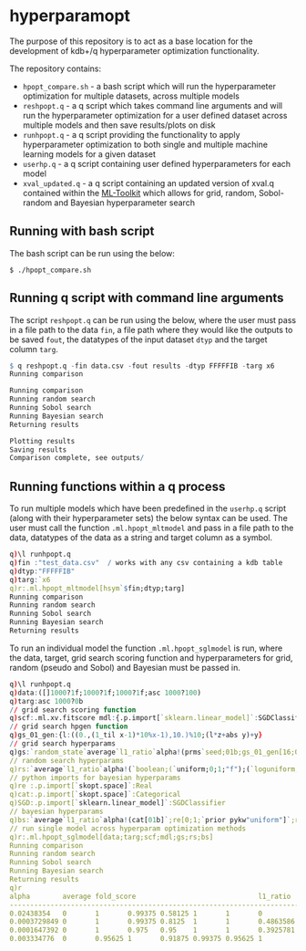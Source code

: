 # hyperparamopt

The purpose of this repository is to act as a base location for the development of kdb+/q hyperparameter optimization functionality.

The repository contains:
- `hpopt_compare.sh` - a bash script which will run the hyperparameter optimization for multiple datasets, across multiple models
- `reshpopt.q` - a q script which takes command line arguments and will run the hyperparameter optimization for a user defined dataset across multiple models and then save results/plots on disk
- `runhpopt.q` - a q script providing the functionality to apply hyperparameter optimization to both single and multiple machine learning models for a given dataset
- `userhp.q` - a q script containing user defined hyperparameters for each model
- `xval_updated.q` - a q script containing an updated version of xval.q contained within the [ML-Toolkit](https://github.com/kxsystems/ml) which allows for grid, random, Sobol-random and Bayesian hyperparameter search

## Running with bash script

The bash script can be run using the below:

```
$ ./hpopt_compare.sh
```

## Running q script with command line arguments

The script `reshpopt.q` can be run using the below, where the user must pass in a file path to the data `fin`, a file path where they would like the outputs to be saved `fout`, the datatypes of the input dataset `dtyp` and the target column `targ`.

```q
$ q reshpopt.q -fin data.csv -fout results -dtyp FFFFFIB -targ x6
Running comparison

Running comparison
Running random search
Running Sobol search
Running Bayesian search
Returning results

Plotting results
Saving results
Comparison complete, see outputs/
```

## Running functions within a q process

To run multiple models which have been predefined in the `userhp.q` script (along with their hyperparameter sets) the below syntax can be used. The user must call the function `.ml.hpopt_mltmodel` and pass in a file path to the data, datatypes of the data as a string and target column as a symbol.

```q
q)\l runhpopt.q
q)fin :"test_data.csv"  / works with any csv containing a kdb table
q)dtyp:"FFFFFIB"
q)targ:`x6
q)r:.ml.hpopt_mltmodel[hsym`$fin;dtyp;targ]
Running comparison
Running random search
Running Sobol search
Running Bayesian search
Returning results
```

To run an individual model the function `.ml.hpopt_sglmodel` is run, where the data, target, grid search scoring function and hyperparameters for grid, random (pseudo and Sobol) and Bayesian must be passed in.

```q
q)\l runhpopt.q
q)data:([]1000?1f;1000?1f;1000?1f;asc 1000?100)
q)targ:asc 1000?0b
// grid search scoring function
q)scf:.ml.xv.fitscore mdl:{.p.import[`sklearn.linear_model]`:SGDClassifier}
// grid search hpgen function
q)gs_01_gen:{l:((0.,(1_til x-1)*10%x-1),10.)%10;(l*z+abs y)+y}
// grid search hyperparams
q)gs:`random_state`average`l1_ratio`alpha!(prms`seed;01b;gs_01_gen[16;0;1];xexp[10]gs_01_gen[32;-5;2])
// random search hyperparams
q)rs:`average`l1_ratio`alpha!(`boolean;(`uniform;0;1;"f");(`loguniform;-5;2;"f"))
// python imports for bayesian hyperparams
q)re :.p.import[`skopt.space]`:Real
q)cat:.p.import[`skopt.space]`:Categorical
q)SGD:.p.import[`sklearn.linear_model]`:SGDClassifier
// bayesian hyperparams
q)bs:`average`l1_ratio`alpha!(cat[01b]`;re[0;1;`prior pykw"uniform"]`;re[1e-005;1e+010;`prior pykw"log-uniform"]`)
// run single model across hyperparam optimization methods
q)r:.ml.hpopt_sglmodel[data;targ;scf;mdl;gs;rs;bs]
Running comparison
Running random search
Running Sobol search
Running Bayesian search
Returning results
q)r
alpha        average fold_score                              l1_ratio  method   random_state time         score
---------------------------------------------------------------------------------------------------------------
0.02438354   0       1       0.99375 0.58125 1       1       0         grid     42           00:00:21.533 1
0.0003729849 0       1       0.99375 0.8125  1       1       0.4863586 random   42           00:00:19.005 1
0.0001647392 0       1       0.975   0.95    1       1       0.3925781 sobol    42           00:00:18.611 1
0.003334776  0       0.95625 1       0.91875 0.99375 0.95625 1         bayesian 42           00:04:14.004 0.98
```